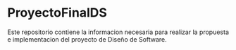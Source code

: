 # ProyectoFinalDS

Este repositorio contiene la informacion necesaria para realizar la propuesta e implementacion del proyecto de Diseño de Software. 
